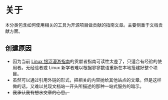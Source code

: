 # 关于

本分类包含如何使用相关的工具为开源项目做贡献的指南文章。主要侧重于文档贡献方面。

## 创建原因

- 因为当前 [Linux 银河漫游指南](https://github.com/linuxhitchhiker/THGLG)的贡献者指南可读性太差了，只适合有经验的使用者。无经验者或 Linux 新学者难以根据寥寥数语重新在本地搭建好整个项目。
- 虽然可以通过引用外链的形式，把相关的内容抛给其他站点的文章。但是这样做的话，又难以兑现文档站一开头所描述的那种一站式服务的暗示。
- ~~我承认我有想水文章的心思。~~